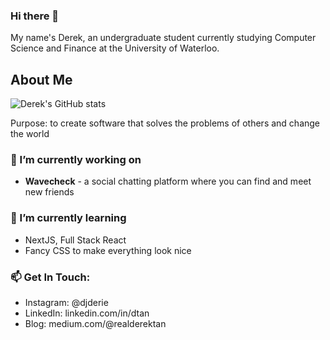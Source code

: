 ### Hi there 👋

My name's Derek, an undergraduate student currently studying Computer Science and Finance at the University of Waterloo.

## About Me

![Derek's GitHub stats](https://github-readme-stats.vercel.app/api?username=realDerekTan&count_private=true)

<!--
[![Top Langs](https://github-readme-stats.vercel.app/api/top-langs/?username=realDerekTan&layout=compact&theme=dark&count_private=true)](https://github.com/realDerekTan/github-readme-stats) 
-->

Purpose: to create software that solves the problems of others and change the world

### 🔭 I’m currently working on
- **Wavecheck** - a social chatting platform where you can find and meet new friends

### 🌱 I’m currently learning
- NextJS, Full Stack React
- Fancy CSS to make everything look nice

### 📫 Get In Touch: 
<!-- Email and Personal Website -->
- Instagram: @djderie
- LinkedIn: linkedin.com/in/dtan
- Blog: medium.com/@realderektan
